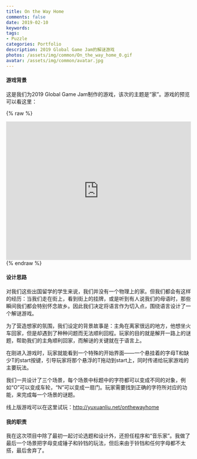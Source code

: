 ```yaml
---
title: On the Way Home
comments: false
date: 2019-02-10
keywords: 
tags:
- Puzzle
categories: Portfolio
description: 2019 Global Game Jam的解谜游戏
photos: /assets/img/common/On_the_way_home_0.gif
avatar: /assets/img/common/avatar.jpg
---
```


#### 游戏背景

这是我们为2019 Global Game Jam制作的游戏，该次的主题是“家”。游戏的预览可以看这里：

{% raw %}
<div style="position: relative; width: 100%; height: 0; padding-bottom:75%;">
<iframe src="https://www.youtube.com/embed/-PGcnW6N7TQ"
	scrolling="no" border="0" frameborder="no" framespacing="0" allowfullscreen="true"
	style="position: absolute; width: 100%; height: 100%; left: 0; top: 0;"> 
	</iframe>
</div>
{% endraw %}

#### 设计思路

对我们这些出国留学的学生来说，我们并没有一个物理上的家。但我们都会有这样的经历：当我们走在街上，看到街上的挂牌，或是听到有人说我们的母语时，那些瞬间我们都会特别怀念故乡。因此我们决定将语言作为切入点，围绕语言设计了一个解谜游戏。

为了营造想家的氛围，我们设定的背景故事是：主角在离家很远的地方，他想坐火车回家，但是却遇到了种种问题而无法顺利回程。玩家的目的就是解开一路上的谜题，帮助我们的主角顺利回家，而解谜的关键就在于语言上。

在刚进入游戏时，玩家就能看到一个特殊的开始界面——一个悬挂着的字母T和缺少T的start按键，引导玩家将那个悬浮的T拖动到start上，同时传递给玩家游戏的主要玩法。

我们一共设计了三个场景，每个场景中标题中的字符都可以变成不同的对象，例如“O”可以变成车轮，“N”可以变成一扇门。玩家需要找到正确的字符所对应的功能，来完成每一个场景的谜题。

线上版游戏可以在这里试玩：http://yuxuanliu.net/onthewayhome

#### 我的职责

我在这次项目中除了最初一起讨论选题和设计外，还担任程序和“音乐家”。我做了最后一个场景把字母变成锤子和铃铛的玩法，但后来由于铃铛和任何字母都不太搭，最后舍弃了。
